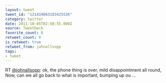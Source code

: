 ```yaml
---
layout: tweet
tweet_id: "121419063183425536"
category: twitter
date: 2011-10-05T02:58:55.000Z
source: TweetDeck
favorite_count: 0
retweet_count: 0
is_retweet: true
retweet_from: johnallsopp
tags:
- tweet
---
```


RT [@johnallsopp](https://twitter.com/@johnallsopp): ok, the phone thing is over, mild disappointment all round, Now, can we all go back to what is important, bumping up ou ...
